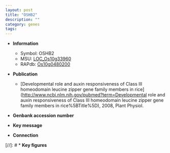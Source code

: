 ```yaml
---
layout: post
title: "OSHB2"
description: ""
category: genes
tags: 
---
```


* **Information**  
    + Symbol: OSHB2  
    + MSU: [LOC_Os10g33960](http://rice.uga.edu/cgi-bin/ORF_infopage.cgi?orf=LOC_Os10g33960)  
    + RAPdb: [Os10g0480200](http://rapdb.dna.affrc.go.jp/viewer/gbrowse_details/irgsp1?name=Os10g0480200)  

* **Publication**  
    + [Developmental role and auxin responsiveness of Class III homeodomain leucine zipper gene family members in rice](http://www.ncbi.nlm.nih.gov/pubmed?term=Developmental role and auxin responsiveness of Class III homeodomain leucine zipper gene family members in rice%5BTitle%5D), 2008, Plant Physiol.

* **Genbank accession number**  

* **Key message**  

* **Connection**  

[//]: # * **Key figures**  


